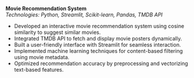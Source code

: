 **Movie Recommendation System**  
*Technologies: Python, Streamlit, Scikit-learn, Pandas, TMDB API*  
- Developed an interactive movie recommendation system using cosine similarity to suggest similar movies.  
- Integrated TMDB API to fetch and display movie posters dynamically.  
- Built a user-friendly interface with Streamlit for seamless interaction.  
- Implemented machine learning techniques for content-based filtering using movie metadata.  
- Optimized recommendation accuracy by preprocessing and vectorizing text-based features.  
